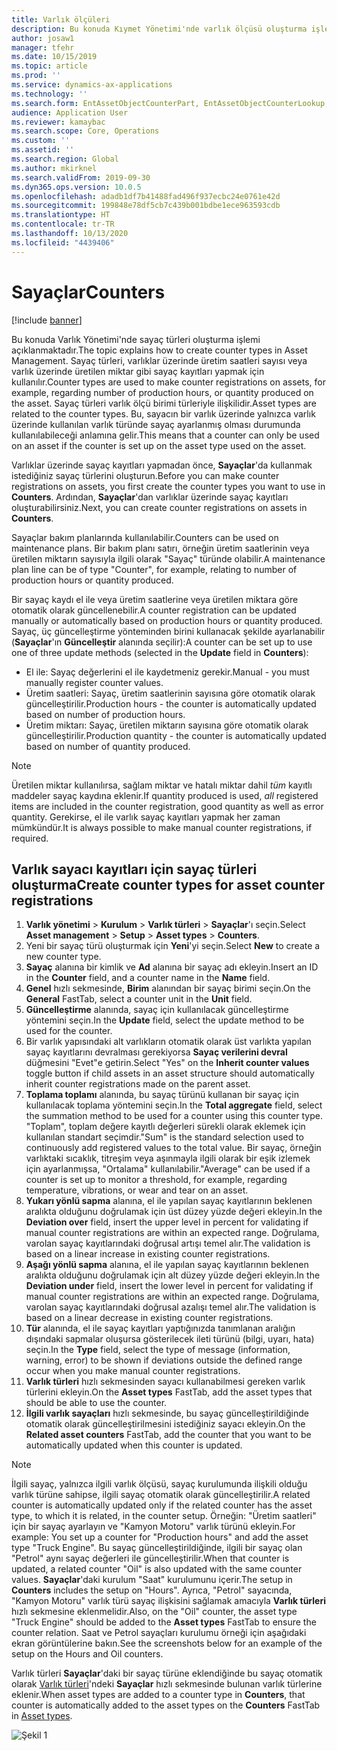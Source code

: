 ```yaml
---
title: Varlık ölçüleri
description: Bu konuda Kıymet Yönetimi'nde varlık ölçüsü oluşturma işlemi açıklanmaktadır.
author: josaw1
manager: tfehr
ms.date: 10/15/2019
ms.topic: article
ms.prod: ''
ms.service: dynamics-ax-applications
ms.technology: ''
ms.search.form: EntAssetObjectCounterPart, EntAssetObjectCounterLookup, EntAssetCounterType, EntAssetObjectCounterTotals
audience: Application User
ms.reviewer: kamaybac
ms.search.scope: Core, Operations
ms.custom: ''
ms.assetid: ''
ms.search.region: Global
ms.author: mkirknel
ms.search.validFrom: 2019-09-30
ms.dyn365.ops.version: 10.0.5
ms.openlocfilehash: adadb1df7b41488fad496f937ecbc24e0761e42d
ms.sourcegitcommit: 199848e78df5cb7c439b001bdbe1ece963593cdb
ms.translationtype: HT
ms.contentlocale: tr-TR
ms.lasthandoff: 10/13/2020
ms.locfileid: "4439406"
---
```

# <a name="counters"></a><span data-ttu-id="1b154-103">Sayaçlar</span><span class="sxs-lookup"><span data-stu-id="1b154-103">Counters</span></span>

[!include [banner](../../includes/banner.md)]

<span data-ttu-id="1b154-104">Bu konuda Varlık Yönetimi'nde sayaç türleri oluşturma işlemi açıklanmaktadır.</span><span class="sxs-lookup"><span data-stu-id="1b154-104">The topic explains how to create counter types in Asset Management.</span></span> <span data-ttu-id="1b154-105">Sayaç türleri, varlıklar üzerinde üretim saatleri sayısı veya varlık üzerinde üretilen miktar gibi sayaç kayıtları yapmak için kullanılır.</span><span class="sxs-lookup"><span data-stu-id="1b154-105">Counter types are used to make counter registrations on assets, for example, regarding number of production hours, or quantity produced on the asset.</span></span> <span data-ttu-id="1b154-106">Sayaç türleri varlık ölçü birimi türleriyle ilişkilidir.</span><span class="sxs-lookup"><span data-stu-id="1b154-106">Asset types are related to the counter types.</span></span> <span data-ttu-id="1b154-107">Bu, sayacın bir varlık üzerinde yalnızca varlık üzerinde kullanılan varlık türünde sayaç ayarlanmış olması durumunda kullanılabileceği anlamına gelir.</span><span class="sxs-lookup"><span data-stu-id="1b154-107">This means that a counter can only be used on an asset if the counter is set up on the asset type used on the asset.</span></span>

<span data-ttu-id="1b154-108">Varlıklar üzerinde sayaç kayıtları yapmadan önce, **Sayaçlar**'da kullanmak istediğiniz sayaç türlerini oluşturun.</span><span class="sxs-lookup"><span data-stu-id="1b154-108">Before you can make counter registrations on assets, you first create the counter types you want to use in **Counters**.</span></span> <span data-ttu-id="1b154-109">Ardından, **Sayaçlar**'dan varlıklar üzerinde sayaç kayıtları oluşturabilirsiniz.</span><span class="sxs-lookup"><span data-stu-id="1b154-109">Next, you can create counter registrations on assets in **Counters**.</span></span> 

<span data-ttu-id="1b154-110">Sayaçlar bakım planlarında kullanılabilir.</span><span class="sxs-lookup"><span data-stu-id="1b154-110">Counters can be used on maintenance plans.</span></span> <span data-ttu-id="1b154-111">Bir bakım planı satırı, örneğin üretim saatlerinin veya üretilen miktarın sayısıyla ilgili olarak "Sayaç" türünde olabilir.</span><span class="sxs-lookup"><span data-stu-id="1b154-111">A maintenance plan line can be of type "Counter", for example, relating to number of production hours or quantity produced.</span></span> 

<span data-ttu-id="1b154-112">Bir sayaç kaydı el ile veya üretim saatlerine veya üretilen miktara göre otomatik olarak güncellenebilir.</span><span class="sxs-lookup"><span data-stu-id="1b154-112">A counter registration can be updated manually or automatically based on production hours or quantity produced.</span></span> <span data-ttu-id="1b154-113">Sayaç, üç güncelleştirme yönteminden birini kullanacak şekilde ayarlanabilir (**Sayaçlar**'ın **Güncelleştir** alanında seçilir):</span><span class="sxs-lookup"><span data-stu-id="1b154-113">A counter can be set up to use one of three update methods (selected in the **Update** field in **Counters**):</span></span>
  
- <span data-ttu-id="1b154-114">El ile: Sayaç değerlerini el ile kaydetmeniz gerekir.</span><span class="sxs-lookup"><span data-stu-id="1b154-114">Manual - you must manually register counter values.</span></span>  
- <span data-ttu-id="1b154-115">Üretim saatleri: Sayaç, üretim saatlerinin sayısına göre otomatik olarak güncelleştirilir.</span><span class="sxs-lookup"><span data-stu-id="1b154-115">Production hours - the counter is automatically updated based on number of production hours.</span></span>  
- <span data-ttu-id="1b154-116">Üretim miktarı: Sayaç, üretilen miktarın sayısına göre otomatik olarak güncelleştirilir.</span><span class="sxs-lookup"><span data-stu-id="1b154-116">Production quantity - the counter is automatically updated based on number of quantity produced.</span></span>  

>[!NOTE]
><span data-ttu-id="1b154-117">Üretilen miktar kullanılırsa, sağlam miktar ve hatalı miktar dahil *tüm* kayıtlı maddeler sayaç kaydına eklenir.</span><span class="sxs-lookup"><span data-stu-id="1b154-117">If quantity produced is used, *all* registered items are included in the counter registration, good quantity as well as error quantity.</span></span> <span data-ttu-id="1b154-118">Gerekirse, el ile varlık sayaç kayıtları yapmak her zaman mümkündür.</span><span class="sxs-lookup"><span data-stu-id="1b154-118">It is always possible to make manual counter registrations, if required.</span></span>

## <a name="create-counter-types-for-asset-counter-registrations"></a><span data-ttu-id="1b154-119">Varlık sayacı kayıtları için sayaç türleri oluşturma</span><span class="sxs-lookup"><span data-stu-id="1b154-119">Create counter types for asset counter registrations</span></span>

1. <span data-ttu-id="1b154-120">**Varlık yönetimi** > **Kurulum** > **Varlık türleri** > **Sayaçlar**'ı seçin.</span><span class="sxs-lookup"><span data-stu-id="1b154-120">Select **Asset management** > **Setup** > **Asset types** > **Counters**.</span></span>
2. <span data-ttu-id="1b154-121">Yeni bir sayaç türü oluşturmak için **Yeni**'yi seçin.</span><span class="sxs-lookup"><span data-stu-id="1b154-121">Select **New** to create a new counter type.</span></span>
3. <span data-ttu-id="1b154-122">**Sayaç** alanına bir kimlik ve **Ad** alanına bir sayaç adı ekleyin.</span><span class="sxs-lookup"><span data-stu-id="1b154-122">Insert an ID in the **Counter** field, and a counter name in the **Name** field.</span></span>
4. <span data-ttu-id="1b154-123">**Genel** hızlı sekmesinde, **Birim** alanından bir sayaç birimi seçin.</span><span class="sxs-lookup"><span data-stu-id="1b154-123">On the **General** FastTab, select a counter unit in the **Unit** field.</span></span>
5. <span data-ttu-id="1b154-124">**Güncelleştirme** alanında, sayaç için kullanılacak güncelleştirme yöntemini seçin.</span><span class="sxs-lookup"><span data-stu-id="1b154-124">In the **Update** field, select the update method to be used for the counter.</span></span>
6. <span data-ttu-id="1b154-125">Bir varlık yapısındaki alt varlıkların otomatik olarak üst varlıkta yapılan sayaç kayıtlarını devralması gerekiyorsa **Sayaç verilerini devral** düğmesini "Evet"e getirin.</span><span class="sxs-lookup"><span data-stu-id="1b154-125">Select "Yes" on the **Inherit counter values** toggle button if child assets in an asset structure should automatically inherit counter registrations made on the parent asset.</span></span>
7. <span data-ttu-id="1b154-126">**Toplama toplamı** alanında, bu sayaç türünü kullanan bir sayaç için kullanılacak toplama yöntemini seçin.</span><span class="sxs-lookup"><span data-stu-id="1b154-126">In the **Total aggregate** field, select the summation method to be used for a counter using this counter type.</span></span> <span data-ttu-id="1b154-127">"Toplam", toplam değere kayıtlı değerleri sürekli olarak eklemek için kullanılan standart seçimdir.</span><span class="sxs-lookup"><span data-stu-id="1b154-127">"Sum" is the standard selection used to continuously add registered values to the total value.</span></span> <span data-ttu-id="1b154-128">Bir sayaç, örneğin varlıktaki sıcaklık, titreşim veya aşınmayla ilgili olarak bir eşik izlemek için ayarlanmışsa, "Ortalama" kullanılabilir.</span><span class="sxs-lookup"><span data-stu-id="1b154-128">"Average" can be used if a counter is set up to monitor a threshold, for example, regarding temperature, vibrations, or wear and tear on an asset.</span></span> 
8. <span data-ttu-id="1b154-129">**Yukarı yönlü sapma** alanına, el ile yapılan sayaç kayıtlarının beklenen aralıkta olduğunu doğrulamak için üst düzey yüzde değeri ekleyin.</span><span class="sxs-lookup"><span data-stu-id="1b154-129">In the **Deviation over** field, insert the upper level in percent for validating if manual counter registrations are within an expected range.</span></span> <span data-ttu-id="1b154-130">Doğrulama, varolan sayaç kayıtlarındaki doğrusal artışı temel alır.</span><span class="sxs-lookup"><span data-stu-id="1b154-130">The validation is based on a linear increase in existing counter registrations.</span></span>
9. <span data-ttu-id="1b154-131">**Aşağı yönlü sapma** alanına, el ile yapılan sayaç kayıtlarının beklenen aralıkta olduğunu doğrulamak için alt düzey yüzde değeri ekleyin.</span><span class="sxs-lookup"><span data-stu-id="1b154-131">In the **Deviation under** field, insert the lower level in percent for validating if manual counter registrations are within an expected range.</span></span> <span data-ttu-id="1b154-132">Doğrulama, varolan sayaç kayıtlarındaki doğrusal azalışı temel alır.</span><span class="sxs-lookup"><span data-stu-id="1b154-132">The validation is based on a linear decrease in existing counter registrations.</span></span>
10. <span data-ttu-id="1b154-133">**Tür** alanında, el ile sayaç kayıtları yaptığınızda tanımlanan aralığın dışındaki sapmalar oluşursa gösterilecek ileti türünü (bilgi, uyarı, hata) seçin.</span><span class="sxs-lookup"><span data-stu-id="1b154-133">In the **Type** field, select the type of message (information, warning, error) to be shown if deviations outside the defined range occur when you make manual counter registrations.</span></span>
11. <span data-ttu-id="1b154-134">**Varlık türleri** hızlı sekmesinden sayacı kullanabilmesi gereken varlık türlerini ekleyin.</span><span class="sxs-lookup"><span data-stu-id="1b154-134">On the **Asset types** FastTab, add the asset types that should be able to use the counter.</span></span>
12. <span data-ttu-id="1b154-135">**İlgili varlık sayaçları** hızlı sekmesinde, bu sayaç güncelleştirildiğinde otomatik olarak güncelleştirilmesini istediğiniz sayacı ekleyin.</span><span class="sxs-lookup"><span data-stu-id="1b154-135">On the **Related asset counters** FastTab, add the counter that you want to be automatically updated when this counter is updated.</span></span>


>[!NOTE]
><span data-ttu-id="1b154-136">İlgili sayaç, yalnızca ilgili varlık ölçüsü, sayaç kurulumunda ilişkili olduğu varlık türüne sahipse, ilgili sayaç otomatik olarak güncelleştirilir.</span><span class="sxs-lookup"><span data-stu-id="1b154-136">A related counter is automatically updated only if the related counter has the asset type, to which it is related, in the counter setup.</span></span> <span data-ttu-id="1b154-137">Örneğin: "Üretim saatleri" için bir sayaç ayarlayın ve "Kamyon Motoru" varlık türünü ekleyin.</span><span class="sxs-lookup"><span data-stu-id="1b154-137">For example: You set up a counter for "Production hours" and add the asset type "Truck Engine".</span></span> <span data-ttu-id="1b154-138">Bu sayaç güncelleştirildiğinde, ilgili bir sayaç olan "Petrol" aynı sayaç değerleri ile güncelleştirilir.</span><span class="sxs-lookup"><span data-stu-id="1b154-138">When that counter is updated, a related counter "Oil" is also updated with the same counter values.</span></span> <span data-ttu-id="1b154-139">**Sayaçlar**'daki kurulum "Saat" kurulumunu içerir.</span><span class="sxs-lookup"><span data-stu-id="1b154-139">The setup in **Counters** includes the setup on "Hours".</span></span> <span data-ttu-id="1b154-140">Ayrıca, "Petrol" sayacında, "Kamyon Motoru" varlık türü sayaç ilişkisini sağlamak amacıyla **Varlık türleri** hızlı sekmesine eklenmelidir.</span><span class="sxs-lookup"><span data-stu-id="1b154-140">Also, on the "Oil" counter, the asset type "Truck Engine" should be added to the **Asset types** FastTab to ensure the counter relation.</span></span> <span data-ttu-id="1b154-141">Saat ve Petrol sayaçları kurulumu örneği için aşağıdaki ekran görüntülerine bakın.</span><span class="sxs-lookup"><span data-stu-id="1b154-141">See the screenshots below for an example of the setup on the Hours and Oil counters.</span></span>

<span data-ttu-id="1b154-142">Varlık türleri **Sayaçlar**'daki bir sayaç türüne eklendiğinde bu sayaç otomatik olarak  [Varlık türleri](../setup-for-objects/object-types.md)'ndeki **Sayaçlar** hızlı sekmesinde bulunan varlık türlerine eklenir.</span><span class="sxs-lookup"><span data-stu-id="1b154-142">When asset types are added to a counter type in **Counters**, that counter is automatically added to the asset types on the **Counters** FastTab in [Asset types](../setup-for-objects/object-types.md).</span></span>

![Şekil 1](media/071-setup-for-objects.png)

